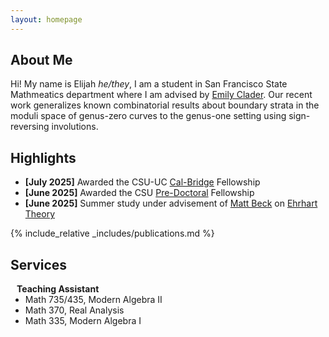 ```yaml
---
layout: homepage
---
```


## About Me

Hi! My name is Elijah *he/they*, I am a student in San Francisco State Mathmeatics department where I am advised by [Emily Clader](https://sites.google.com/site/emilyclader/home). Our recent work generalizes known combinatorial results about boundary strata in the moduli space of genus-zero curves to the genus-one setting using sign-reversing involutions.

<!--- ## Research Interests !-->
## Highlights

- **[July 2025]** Awarded the CSU-UC [Cal-Bridge](https://calbridge.org/undergraduate-program/) Fellowship
- **[June 2025]** Awarded the CSU [Pre-Doctoral](https://fellowships.sfsu.edu/california-pre-doctoral-program) Fellowship
- **[June 2025]** Summer study under advisement of [Matt Beck](https://matthbeck.github.io/420.html) on [Ehrhart Theory](https://matthbeck.github.io/ccd.html)

{% include_relative _includes/publications.md %}
## Services
<h4 style="margin:0 10px 0;">Teaching Assistant</h4>
<ul style="margin:0 0 5px;">
  <li>Math 735/435, Modern Algebra II</li>
  <li>Math 370, Real Analysis</li>
  <li>Math 335, Modern Algebra I</li>
</ul>
